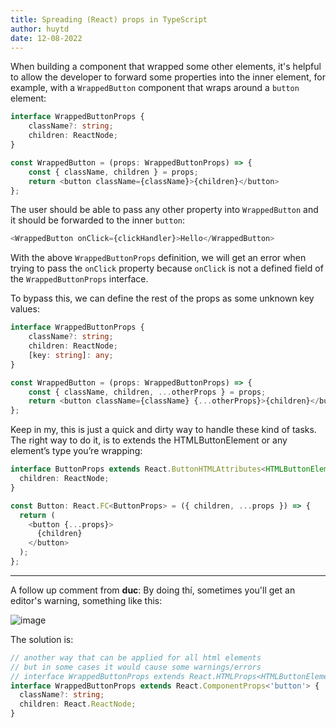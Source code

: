 ```yaml
---
title: Spreading (React) props in TypeScript
author: huytd
date: 12-08-2022
---
```

When building a component that wrapped some other elements, it's helpful to allow the developer to forward some properties into the inner element, for example, with a `WrappedButton` component that wraps around a `button` element:

```typescript
interface WrappedButtonProps {
    className?: string;
    children: ReactNode;
}

const WrappedButton = (props: WrappedButtonProps) => {
    const { className, children } = props;
    return <button className={className}>{children}</button>
};
```

The user should be able to pass any other property into `WrappedButton` and it should be forwarded to the inner `button`:

```typescript
<WrappedButton onClick={clickHandler}>Hello</WrappedButton>
```

With the above `WrappedButtonProps` definition, we will get an error when trying to pass the `onClick` property because `onClick` is not a defined field of the `WrappedButtonProps` interface.

To bypass this, we can define the rest of the props as some unknown key values:

```typescript
interface WrappedButtonProps {
    className?: string;
    children: ReactNode;
    [key: string]: any;
}

const WrappedButton = (props: WrappedButtonProps) => {
    const { className, children, ...otherProps } = props;
    return <button className={className} {...otherProps}>{children}</button>
};
```

Keep in my, this is just a quick and dirty way to handle these kind of tasks. The right way to do it, is to extends the HTMLButtonElement or any element’s type you’re wrapping:

```typescript
interface ButtonProps extends React.ButtonHTMLAttributes<HTMLButtonElement> {
  children: ReactNode;
}

const Button: React.FC<ButtonProps> = ({ children, ...props }) => {
  return (
    <button {...props}>
      {children}
    </button>
  );
};
```

--- 

A follow up comment from **duc**:
By doing thí, sometimes you'll get an editor's warning, something like this:

![image](https://user-images.githubusercontent.com/613943/206521217-3afc2a94-5db9-41d5-b5ba-ab6928c76cce.png)

The solution is:

```typescript
// another way that can be applied for all html elements
// but in some cases it would cause some warnings/errors
// interface WrappedButtonProps extends React.HTMLProps<HTMLButtonElement> {
interface WrappedButtonProps extends React.ComponentProps<'button'> {
  className?: string;
  children: React.ReactNode;
}
```

